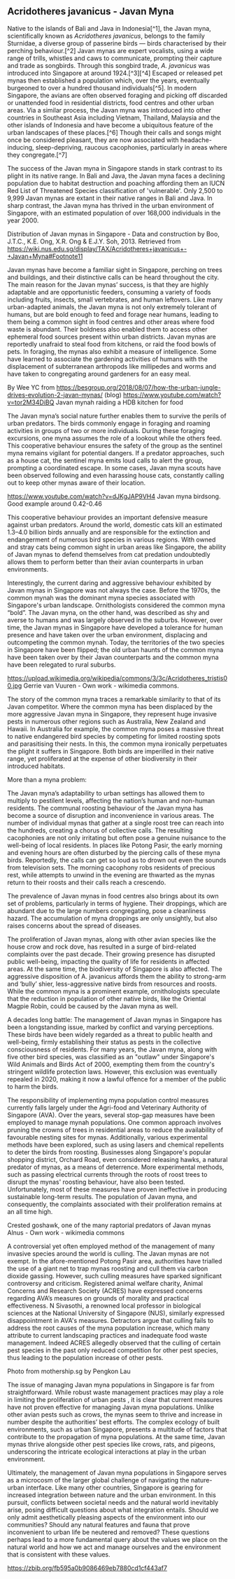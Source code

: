 <param ve-config 
       title="Javan Mynas: Endangered Pests"
       author="Foo Shi Wen"
       banner="https://upload.wikimedia.org/wikipedia/commons/3/35/Singapore_Botanic_Gardens_%2812299358175%29.jpg"
       layout="vertical">

## Acridotheres javanicus - Javan Myna

Native to the islands of Bali and Java in Indonesia[^1], the Javan myna, scientifically known as *Acridotheres javanicus*, belongs to the family Sturnidae, a diverse group of passerine birds — birds characterised by their perching behaviour.[^2] Javan mynas are expert vocalists, using a wide range of trills, whistles and caws to communicate, prompting their capture and trade as songbirds. Through this songbird trade, *A. javanicus* was introduced into Singapore at around 1924.[^3][^4] Escaped or released pet mynas then established a population which, over the years, eventually burgeoned to over a hundred thousand individuals[^5]. In modern Singapore, the avians are often observed foraging and picking off discarded or unattended food in residential districts, food centres and other urban areas. Via a similar process, the Javan myna was introduced into other countries in Southeast Asia including Vietnam, Thailand, Malaysia and the other islands of Indonesia and have become a ubiquitous feature of the urban landscapes of these places.[^6] Though their calls and songs might once be considered pleasant, they are now associated with headache-inducing, sleep-depriving, raucous cacophonies, particularly in areas where they congregate.[^7] 
<param ve-image 
       title="Javan Myna" 
       url="https://en.wikipedia.org/wiki/Javan_myna#/media/File:Acridotheres_javanicus_-_Kent_Ridge_Park.jpg"
       description="A Javan myna, characterised by their grey plume and yellow beaks"
       attribution="JJ Harrison (https://tiny.jjharrison.com.au/t/YB68VBb3iPkna4Pg)"
       license="CC BY-NC"
       fit="contain">


The success of the Javan myna in Singapore stands in stark contrast to its plight in its native range. In Bali and Java, the Javan myna faces a declining population due to habitat destruction and poaching affording them an IUCN Red List of Threatened Species classification of 'vulnerable'.  Only 2,500 to 9,999 Javan mynas are extant in their native ranges in Bali and Java.  In sharp contrast, the Javan myna has thrived in the urban environment of Singapore, with an estimated population of over 168,000 individuals in the year 2000. 

 
Distribution of Javan mynas in Singapore - Data and construction by Boo, J.T.C., K.E. Ong, X.R. Ong & E.J.Y. Soh, 2013.
Retrieved from https://wiki.nus.edu.sg/display/TAX/Acridotheres+javanicus+-+Javan+Myna#Footnote11

Javan mynas have become a familiar sight in Singapore, perching on trees and buildings, and their distinctive calls can be heard throughout the city. The main reason for the Javan mynas’ success, is that they are highly adaptable and are opportunistic feeders, consuming a variety of foods including fruits, insects, small vertebrates, and human leftovers. Like many urban-adapted animals, the Javan myna is not only extremely tolerant of humans, but are bold enough to feed and forage near humans, leading to them being a common sight in food centres and other areas where food waste is abundant. Their boldness also enabled them to access other ephemeral food sources present within urban districts.  Javan mynas are reportedly unafraid to steal food from kitchens, or raid the food bowls of pets.  In foraging, the mynas also exhibit a measure of intelligence. Some have learned to associate the gardening activities of humans with the displacement of subterranean arthropods like millipedes and worms and have taken to congregating around gardeners for an easy meal. 
 
By Wee YC from https://besgroup.org/2018/08/07/how-the-urban-jungle-drives-evolution-2-javan-mynas/ (blog)
https://www.youtube.com/watch?v=tor2M34DiBQ
Javan mynah raiding a HDB kitchen for food

The Javan myna’s social nature further enables them to survive the perils of urban predators. The birds commonly engage in foraging and roaming activities in groups of two or more individuals. During these foraging excursions, one myna assumes the role of a lookout while the others feed. This cooperative behaviour ensures the safety of the group as the sentinel myna remains vigilant for potential dangers. If a predator approaches, such as a house cat, the sentinel myna emits loud calls to alert the group, prompting a coordinated escape. In some cases, Javan myna scouts have been observed following and even harassing house cats, constantly calling out to keep other mynas aware of their location.

https://www.youtube.com/watch?v=dJKgJAP9VH4
Javan myna birdsong. Good example around 0.42-0.46

This cooperative behaviour provides an important defensive measure against urban predators. Around the world, domestic cats kill an estimated 1.3–4.0 billion birds annually and are responsible for the extinction and endangerment of numerous bird species in various regions.  With owned and stray cats being common sight in urban areas like Singapore, the ability of Javan mynas to defend themselves from cat predation undoubtedly allows them to perform better than their avian counterparts in urban environments. 

Interestingly, the current daring and aggressive behaviour exhibited by Javan mynas in Singapore was not always the case. Before the 1970s, the common mynah was the dominant myna species associated with Singapore's urban landscape. Ornithologists considered the common myna “bold”.  The Javan myna, on the other hand, was described as shy and averse to humans and was largely observed in the suburbs.   However, over time, the Javan mynas in Singapore have developed a tolerance for human presence and have taken over the urban environment, displacing and outcompeting the common mynah.   Today, the territories of the two species in Singapore have been flipped; the old urban haunts of the common myna have been taken over by their Javan counterparts and the common myna have been relegated to rural suburbs. 
 
https://upload.wikimedia.org/wikipedia/commons/3/3c/Acridotheres_tristis00.jpg
Gerrie van Vuuren - Own work - wikimedia commons.

The story of the common myna traces a remarkable similarity to that of its Javan competitor. Where the common myna has been displaced by the more aggressive Javan myna in Singapore, they represent huge invasive pests in numerous other regions such as Australia, New Zealand and Hawaii. In Australia for example, the common myna poses a massive threat to native endangered bird species by competing for limited roosting spots and parasitising their nests. In this, the common myna ironically perpetuates the plight it suffers in Singapore. Both birds are imperilled in their native range, yet proliferated at the expense of other biodiversity in their introduced habitats.

More than a myna problem:

The Javan myna’s adaptability to urban settings has allowed them to multiply to pestilent levels, affecting the nation’s human and non-human residents. The communal roosting behaviour of the Javan myna has become a source of disruption and inconvenience in various areas. The number of individual mynas that gather at a single roost tree can reach into the hundreds, creating a chorus of collective calls. The resulting cacophonies are not only irritating but often pose a genuine nuisance to the well-being of local residents.    In places like Potong Pasir, the early morning and evening hours are often disturbed by the piercing calls of these myna birds.  Reportedly, the calls can get so loud as to drown out even the sounds from television sets.  The morning cacophony robs residents of precious rest, while attempts to unwind in the evening are thwarted as the mynas return to their roosts and their calls reach a crescendo.

The prevalence of Javan mynas in food centres also brings about its own set of problems, particularly in terms of hygiene. Their droppings, which are abundant due to the large numbers congregating, pose a cleanliness hazard. The accumulation of myna droppings are only unsightly, but also raises concerns about the spread of diseases. 

The proliferation of Javan mynas, along with other avian species like the house crow and rock dove, has resulted in a surge of bird-related complaints over the past decade. Their growing presence has disrupted public well-being, impacting the quality of life for residents in affected areas.  At the same time, the biodiversity of Singapore is also affected. The aggressive disposition of A. javanicus affords them the ability to strong-arm and ‘bully’ shier, less-aggressive native birds from resources and roosts.  While the common myna is a prominent example, ornithologists speculate that the reduction in population of other native birds, like the  Oriental Magpie Robin, could be caused by the Javan myna as well.  

A decades long battle:
The management of Javan mynas in Singapore has been a longstanding issue, marked by conflict and varying perceptions. These birds have been widely regarded as a threat to public health and well-being, firmly establishing their status as pests in the collective consciousness of residents. For many years, the Javan myna, along with five other bird species, was classified as an "outlaw" under Singapore's Wild Animals and Birds Act of 2000, exempting them from the country's stringent wildlife protection laws.  However, this exclusion was eventually repealed in 2020, making it now a lawful offence for a member of the public to harm the birds. 

The responsibility of implementing myna population control measures currently falls largely under the Agri-food and Veterinary Authority of Singapore (AVA).  Over the years, several stop-gap measures have been employed to manage mynah populations. One common approach involves pruning the crowns of trees in residential areas to reduce the availability of favourable nesting sites for mynas.    Additionally, various experimental methods have been explored, such as using lasers and chemical repellents to deter the birds from roosting.    Businesses along Singapore's popular shopping district, Orchard Road, even considered releasing hawks, a natural predator of mynas, as a means of deterrence.  More experimental methods, such as passing electrical currents through the roots of roost trees to disrupt the mynas' roosting behaviour, have also been tested. Unfortunately, most of these measures have proven ineffective in producing sustainable long-term results.  The population of Javan myna, and consequently, the complaints associated with their proliferation remains at an all time high.
 
Crested goshawk, one of the many raptorial predators of Javan mynas
Alnus - Own work - wikimedia commons

A controversial yet often employed method of the management of many invasive species around the world is culling. The Javan mynas are not exempt. In the afore-mentioned Potong Pasir area, authorities have trialled the use of a giant net to trap mynas roosting and cull them via carbon dioxide gassing.  However, such culling measures have sparked significant controversy and criticism. Registered animal welfare charity, Animal Concerns and Research Society (ACRES) have expressed concerns regarding AVA’s measures on grounds of morality and practical effectiveness.  N Sivasothi, a renowned local professor in biological sciences at the National University of Singapore (NUS), similarly expressed disappointment in AVA's measures.  Detractors argue that culling fails to address the root causes of the myna population increase, which many attribute to current landscaping practices and inadequate food waste management.    Indeed ACRES allegedly observed that the culling of certain pest species in the past only reduced competition for other pest species, thus leading to the population increase of other pests. 
 
Photo from mothership.sg by Pengkon Lau

The issue of managing Javan myna populations in Singapore is far from straightforward. While robust waste management practices may play a role in limiting the proliferation of urban pests  , it is clear that current measures have not proven effective for managing Javan myna populations. Unlike other avian pests such as crows, the mynas seem to thrive and increase in number despite the authorities’ best efforts. The complex ecology of built environments, such as urban Singapore, presents a multitude of factors that contribute to the propagation of myna populations. At the same time, Javan mynas thrive alongside other pest species like crows, rats, and pigeons, underscoring the intricate ecological interactions at play in the urban environment.

Ultimately, the management of Javan myna populations in Singapore serves as a microcosm of the larger global challenge of navigating the nature-urban interface. Like many other countries, Singapore is gearing for increased integration between nature and the urban environment.    In this pursuit, conflicts between societal needs and the natural world inevitably arise, posing difficult questions about what integration entails. Should we only admit aesthetically pleasing aspects of the environment into our communities? Should any natural features and fauna that prove inconvenient to urban life be neutered and removed? These questions perhaps lead to a more fundamental query about the values we place on the natural world and how we act and manage ourselves and the environment that is consistent with these values.



https://zbib.org/fb595a0b9086469eb7880cd1cf443af7


